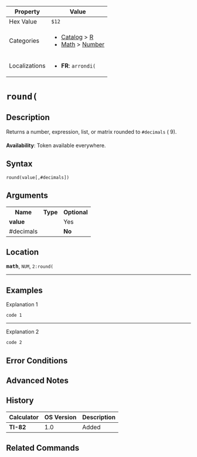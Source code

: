 | Property      | Value |
|---------------|-------|
| Hex Value     | `$12`|
| Categories    | <ul><li>[Catalog](<../categories/Catalog.md>) > [R](<../categories/Catalog.md#R>)</li><li>[Math](<../categories/Math.md>) > [Number](<../categories/Math.md#Number>)</li></ul> |
| Localizations | <ul><li><b>FR</b>: `arrondi(`</li></ul> |

# `round(`

## Description
Returns a number, expression, list, or matrix rounded to `#decimals` ( 9).


<b>Availability</b>: Token available everywhere.

## Syntax
`round(value[,#decimals])`

## Arguments
<table>
<tr><th>Name</th><th>Type</th><th>Optional</th></tr>

<tr><td><b>value</b></td><td></td><td>Yes</td></tr>

<tr><td>#decimals</td><td></td><td><b>No</b></td></tr>

</table>

## Location
<tt><kbd><b>math</b></kbd></tt>, `NUM`, `2:round(`
<hr>

## Examples

Explanation 1
```ti-basic
code 1
```
---
Explanation 2
```ti-basic
code 2
```

## Error Conditions


## Advanced Notes


## History
| Calculator | OS Version | Description |
|------------|------------|-------------|
| <b>TI-82</b> | 1.0 | Added |

## Related Commands

